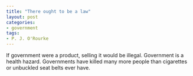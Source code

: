 ```yaml
---
title: "There ought to be a law"
layout: post
categories:
- government
tags:
- P. J. O'Rourke
---
```


If government were a product, selling it would be illegal. Government is a health hazard. Governments have killed many more people than cigarettes or unbuckled seat belts ever have.